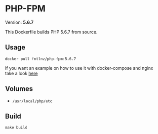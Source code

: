 # PHP-FPM
Version: **5.6.7**

This Dockerfile builds PHP 5.6.7 from source.

## Usage

```
docker pull fntlnz/php-fpm:5.6.7
```

If you want an example on how to use it with docker-compose and nginx take a look [here](https://github.com/fntlnz/dockerfiles/tree/master/docker-compose-examples/nginx-fpm)

## Volumes
- `/usr/local/php/etc`

## Build

`make build`
